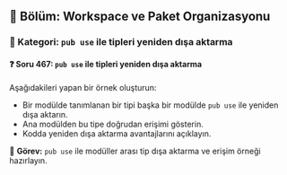 ## 📘 Bölüm: Workspace ve Paket Organizasyonu
### 🔹 Kategori: `pub use` ile tipleri yeniden dışa aktarma
#### ❓ Soru 467: `pub use` ile tipleri yeniden dışa aktarma

Aşağıdakileri yapan bir örnek oluşturun:

- Bir modülde tanımlanan bir tipi başka bir modülde `pub use` ile yeniden dışa aktarın.
- Ana modülden bu tipe doğrudan erişimi gösterin.
- Kodda yeniden dışa aktarma avantajlarını açıklayın.

🔧 **Görev:** `pub use` ile modüller arası tip dışa aktarma ve erişim örneği hazırlayın.
